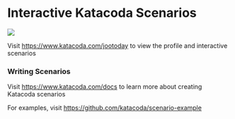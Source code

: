 # Interactive Katacoda Scenarios

[![](http://shields.katacoda.com/katacoda/jootoday/count.svg)](https://www.katacoda.com/jootoday "Get your profile on Katacoda.com")

Visit https://www.katacoda.com/jootoday to view the profile and interactive scenarios

### Writing Scenarios
Visit https://www.katacoda.com/docs to learn more about creating Katacoda scenarios

For examples, visit https://github.com/katacoda/scenario-example
